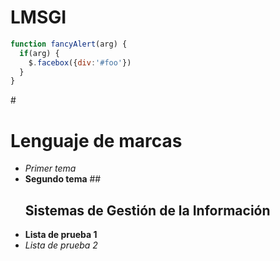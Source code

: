 # LMSGI

```javascript
function fancyAlert(arg) {
  if(arg) {
    $.facebox({div:'#foo'})
  }
}
```
 #<h1>Lenguaje de marcas</h1>
   * *Primer tema*
   * **Segundo tema**
 ##<h2>Sistemas de Gestión de la Información</h2>
   * **Lista de prueba 1**
   * *Lista de prueba 2*
